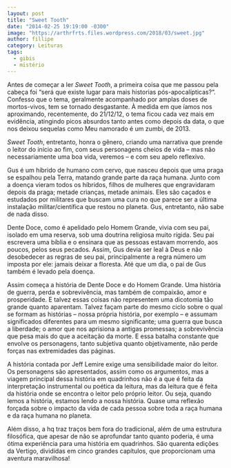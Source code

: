 ```yaml
---
layout: post
title: "Sweet Tooth"
date: "2014-02-25 19:19:00 -0300"
image: "https://arthrfrts.files.wordpress.com/2018/03/sweet.jpg"
author: fillipe
category: Leituras
tags:
  - gibis
  - mistério
---
```

Antes de começar a ler _Sweet Tooth_, a primeira coisa que me passou pela cabeça foi “será que existe lugar para mais historias pós-apocalípticas?“. Confesso que o tema, geralmente acompanhado por amplas doses de mortos-vivos, tem se tornado desgastante. À medida em que íamos nos aproximando, recentemente, do 21/12/12, o tema ficou cada vez mais em evidência, atingindo picos absurdos tanto antes como depois da data, o que nos deixou sequelas como Meu namorado é um zumbi, de 2013.

_Sweet Tooth_, entretanto, honra o gênero, criando uma narrativa que prende o leitor do início ao fim, com seus personagens cheios de vida – mas não necessariamente uma boa vida, veremos – e com seu apelo reflexivo.

Gus é um híbrido de humano com cervo, que nasceu depois que uma praga se espalhou pela Terra, matando grande parte da raça humana. Junto com a doença vieram todos os híbridos, filhos de mulheres que engravidaram depois da praga; metade crianças, metade animais. Eles são caçados e estudados por militares que buscam uma cura no que parece ser a última instalação militar/científica que restou no planeta. Gus, entretanto, não sabe de nada disso.

Dente Doce, como é apelidado pelo Homem Grande, vivia com seu pai, isolado em uma reserva, sob uma doutrina religiosa muito rígida. Seu pai escrevera uma bíblia e o ensinara que as pessoas estavam morrendo, aos poucos, pelos seus pecados. Assim, Gus devia ser leal à Deus e não desobedecer as regras de seu pai, principalmente a regra número um imposta por ele: jamais deixar a floresta. Até que um dia, o pai de Gus também é levado pela doença.


Assim começa a história de Dente Doce e do Homem Grande. Uma história de guerra, perda e sobrevivência, mas também de compaixão, amor e prosperidade. E talvez essas coisas não representem uma dicotomia tão grande quanto aparentam. Talvez façam parte do mesmo ciclo sobre o qual se formam as histórias – nossa própria história, por exemplo – e assumam significados diferentes para um mesmo significante; uma guerra que busca a liberdade; o amor que nos aprisiona a antigas promessas; a sobrevivência que pesa mais do que a aceitação da morte. E essa batalha constante que envolve os personagens, tanto subjetiva quanto objetivamente, não perde forças nas extremidades das páginas.

A história contada por Jeff Lemire exige uma sensibilidade maior do leitor. Os personagens são apresentados, assim como os argumentos, mas a viagem principal dessa história em quadrinhos não é a que é feita da interpretação instrumental ou poética da leitura, mas da leitura que é feita da história onde se encontra o leitor pelo próprio leitor. Ou seja, quando lemos a história, estamos lendo a nossa história. Quase uma reflexão forçada sobre o impacto da vida de cada pessoa sobre toda a raça humana e da raça humana no planeta.

Além disso, a hq traz traços bem fora do tradicional, além de uma estrutura filosófica, que apesar de não se aprofundar tanto quanto poderia, é uma ótima experiência para uma história em quadrinhos. São quarenta edições da Vertigo, divididas em cinco grandes capítulos, que proporcionam uma aventura maravilhosa!
